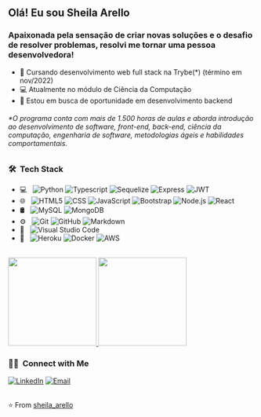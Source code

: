## Olá! Eu sou Sheila Arello

### Apaixonada pela sensação de criar novas soluções e o desafio de resolver problemas, resolvi me tornar uma pessoa desenvolvedora!


- 🚀 Cursando desenvolvimento web full stack na Trybe(*) (término em nov/2022)
- 💻 Atualmente no módulo de Ciência da Computação
- 🤔 Estou em busca de oportunidade em desenvolvimento backend

###### *O programa conta com mais de 1.500 horas de aulas e aborda introdução ao desenvolvimento de software, front-end, back-end, ciência da computação, engenharia de software, metodologias ágeis e habilidades comportamentais.
## 

<h3> 🛠 &nbsp;Tech Stack</h3>

- 💻 &nbsp;
  ![Python](https://img.shields.io/badge/-Python-333333?style=flat&logo=python)
  ![Typescript](https://img.shields.io/badge/-TypeScript-333333?style=flat&logo=Typescript)
  ![Sequelize](https://img.shields.io/badge/-Sequelize-333333?style=flat&logo=Sequelize)
  ![Express](https://img.shields.io/badge/-Express-333333?style=flat&logo=Express)
  ![JWT](https://img.shields.io/badge/-JWT-333333?style=flat&logo=json-web-tokens)
- 🌐 &nbsp;
  ![HTML5](https://img.shields.io/badge/-HTML5-333333?style=flat&logo=HTML5)
  ![CSS](https://img.shields.io/badge/-CSS-333333?style=flat&logo=CSS3&logoColor=1572B6)
  ![JavaScript](https://img.shields.io/badge/-JavaScript-333333?style=flat&logo=javascript)
  ![Bootstrap](https://img.shields.io/badge/-Bootstrap-333333?style=flat&logo=bootstrap&logoColor=563D7C)
  ![Node.js](https://img.shields.io/badge/-Node.js-333333?style=flat&logo=node.js)
  ![React](https://img.shields.io/badge/-React-333333?style=flat&logo=react)
- 🛢 &nbsp;
  ![MySQL](https://img.shields.io/badge/-MySQL-333333?style=flat&logo=mysql)
  ![MongoDB](https://img.shields.io/badge/-MongoDB-333333?style=flat&logo=mongodb)
- ⚙️ &nbsp;
  ![Git](https://img.shields.io/badge/-Git-333333?style=flat&logo=git)
  ![GitHub](https://img.shields.io/badge/-GitHub-333333?style=flat&logo=github)
  ![Markdown](https://img.shields.io/badge/-Markdown-333333?style=flat&logo=markdown)
- 🔧 &nbsp;
  ![Visual Studio Code](https://img.shields.io/badge/-Visual%20Studio%20Code-333333?style=flat&logo=visual-studio-code&logoColor=007ACC)
- 🔧 &nbsp;
  ![Heroku](https://img.shields.io/badge/-Heroku-333333?style=flat&logo=heroku&logoColor=6F31C5)
  ![Docker](https://img.shields.io/badge/-Docker-333333?style=flat&logo=docker)
  ![AWS](https://img.shields.io/badge/-AWS-333333?style=flat&logo=amazon-web-services)

  
  
<br/>
<a href="https://github.com/sheila-arello">
  <img height="180em" src="https://github-readme-stats.vercel.app/api?username=sheila-arello&theme=buefy&show_icons=true" />
  <img height="180em" src="https://github-readme-stats.vercel.app/api/top-langs/?username=sheila-arello&theme=buefy&layout=compact" />
</a>

<br/>

<h3> 🤝🏻 &nbsp;Connect with Me </h3>
<a href="https://www.linkedin.com/in/sheila-arello/"><img alt="LinkedIn" src="https://img.shields.io/badge/LinkedIn-Aditya%20Vikram%20Singh-blue?style=flat-square&logo=linkedin"></a>
<a href="mailto:sheila.arello@hotmail.com"><img alt="Email" src="https://img.shields.io/badge/Email-avsingh@umass.edu-blue?style=flat-square&logo=gmail"></a>

<!--
<div>
  <a href = "mailto:lazaroandriola@gmail.com"><img src="https://img.shields.io/badge/-Gmail-%23333?style=for-the-badge&logo=gmail&logoColor=white" target="_blank"></a>
  <a href="https://www.linkedin.com/in/lazaror" target="_blank"><img src="https://img.shields.io/badge/-LinkedIn-%230077B5?style=for-the-badge&logo=linkedin&logoColor=white" target="_blank"></a>
  <a href="https://twitter.com/lazaroaloi"><img src="https://img.shields.io/badge/Twitter-1DA1F2?style=for-the-badge&logo=twitter&logoColor=white"></a>
  <a href="https://instagram.com/lazaroandriola" target="_blank"><img src="https://img.shields.io/badge/-Instagram-%23E4405F?style=for-the-badge&logo=instagram&logoColor=white" target="_blank"></a>
</div>
-->

<br/>
<br/>

⭐️ From [sheila_arello](https://github.com/sheila_arello)
